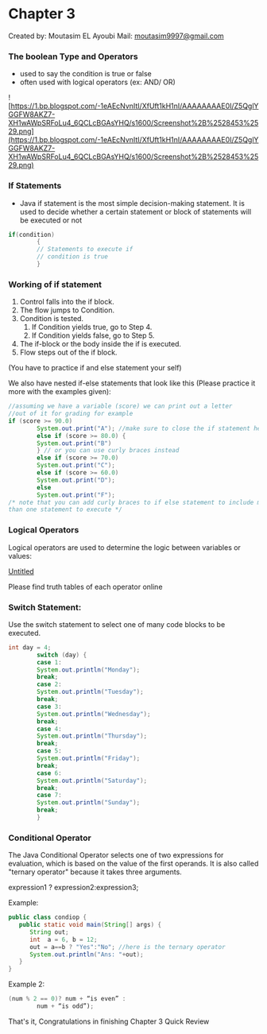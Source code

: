 # Chapter 3

Created by: Moutasim EL Ayoubi
Mail: moutasim9997@gmail.com

### **The boolean Type and Operators**

- used to say the condition is true or false
- often used with logical operators (ex: AND/ OR)

![https://1.bp.blogspot.com/-1eAEcNvnItI/XfUft1kH1nI/AAAAAAAAE0I/Z5QglYGGFW8AKZ7-XH1wAWpSRFoLu4_6QCLcBGAsYHQ/s1600/Screenshot%2B%2528453%2529.png](https://1.bp.blogspot.com/-1eAEcNvnItI/XfUft1kH1nI/AAAAAAAAE0I/Z5QglYGGFW8AKZ7-XH1wAWpSRFoLu4_6QCLcBGAsYHQ/s1600/Screenshot%2B%2528453%2529.png)

### **If Statements**

- Java if statement is the most simple decision-making statement. It is used to decide whether a certain statement or block of statements will be executed or not

```java
if(condition)
        {
        // Statements to execute if
        // condition is true
        }
```

### **Working of if statement**

1. Control falls into the if block.
2. The flow jumps to Condition.
3. Condition is tested.
   1. If Condition yields true, go to Step 4.
   2. If Condition yields false, go to Step 5.
4. The if-block or the body inside the if is executed.
5. Flow steps out of the if block.

(You have to practice if and else statement your self)

We also have nested if-else statements that look like this (Please practice it more with the examples given):

```java
//assuming we have a variable (score) we can print out a letter 
//out of it for grading for example
if (score >= 90.0)
        System.out.print("A"); //make sure to close the if statement here with (;)
        else if (score >= 80.0) {
        System.out.print("B")
        } // or you can use curly braces instead
        else if (score >= 70.0)
        System.out.print("C");
        else if (score >= 60.0)
        System.out.print("D");
        else
        System.out.print("F");
/* note that you can add curly braces to if else statement to include more
than one statement to execute */
```

### **Logical Operators**

Logical operators are used to determine the logic between variables or values:

[Untitled](https://www.notion.so/3096e0c14cb74bfb87cdcff73f60d6cf)

Please find truth tables of each operator online

### **Switch Statement:**

Use the switch statement to select one of many code blocks to be executed.

```java
int day = 4;
        switch (day) {
        case 1:
        System.out.println("Monday");
        break;
        case 2:
        System.out.println("Tuesday");
        break;
        case 3:
        System.out.println("Wednesday");
        break;
        case 4:
        System.out.println("Thursday");
        break;
        case 5:
        System.out.println("Friday");
        break;
        case 6:
        System.out.println("Saturday");
        break;
        case 7:
        System.out.println("Sunday");
        break;
        }
```

### **Conditional Operator**

The Java Conditional Operator selects one of two expressions for evaluation, which is based on the value of the first operands. It is also called "ternary operator" because it takes three arguments.

expression1 ? expression2:expression3;

Example:

```java
public class condiop {
   public static void main(String[] args) {
      String out;
      int  a = 6, b = 12;
      out = a==b ? "Yes":"No"; //here is the ternary operator
      System.out.println("Ans: "+out);
   }
}
```

Example 2:

```java
(num % 2 == 0)? num + “is even” :
        num + “is odd”);
```

That's it, Congratulations in finishing Chapter 3 Quick Review